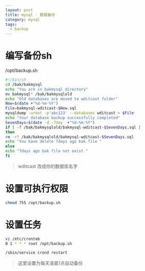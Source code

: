 ```yaml
---
layout: post
title: mysql - 数据备份
category: mysql
tags:
  - backup
---
```


# 编写备份sh

/opt/backup.sh

```sh
#!/bin/sh
cd /bak/bakmysql
echo "You are in bakmysql directory"
mv bakmysql* /bak/bakmysqlold
echo "Old databases are moved to wditcast folder"
Now=$(date +"%d-%m-%Y")
File=bakmysql-wditcast-$Now.sql
mysqldump -uroot -p'abc123' --databases wditcast > $File
echo "Your database backup successfully completed"
SevenDays=$(date -d -7day  +"%d-%m-%Y")
if [ -f /bak/bakmysqlold/bakmysql-wditcast-$SevenDays.sql ]
then
rm -rf /bak/bakmysqlold/bakmysql-wditcast-$SevenDays.sql
echo "You have delete 7days ago bak file "
else
echo "7days ago bak file not exist "
fi
```

> wditcast 改成你的数据库名字

# 设置可执行权限

```sh
chmod 755 /opt/backup.sh
```

# 设置任务

```sh
vi /etc/crontab
0 1 * * * root /opt/backup.sh

/sbin/service crond restart
```

> 这里设置为每天凌晨1点自动备份

